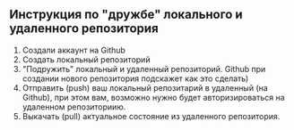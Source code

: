 ## Инструкция по "дружбе" локального и удаленного репозитория

1. Создали аккаунт на Github
2. Создать локальный репозиторий
3. "Подружить" локальный и удаленный репозиторий. Github при создании нового репозитория подскажет как это сделать)
4. Отправить (push) ваш локальный репозитарий в удаленный (на Github), при этом вам, возможно нужно будет авторизироваться на удаленном репозиториию.
5. Выкачать (pull) актуальное состояние из удаленного репозитория.